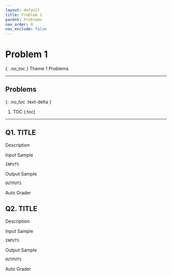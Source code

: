 ```yaml
---
layout: default
title: Problem 1
parent: Problems
nav_order: 0
nav_exclude: false
---
```


# Problem 1
{: .no_toc }
Theme 1 Problems

- - -           
## Problems
{: .no_toc .text-delta }
1. TOC
{:toc}
- - -           

## Q1. TITLE
Description         

Input Sample        
```
INPUTS
```         
Output Sample
```
OUTPUTS
```         

Auto Grader

## Q2. TITLE
Description         

Input Sample        
```
INPUTS
```         
Output Sample
```
OUTPUTS
```         

Auto Grader
